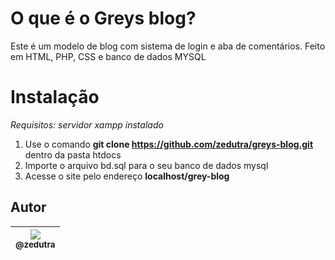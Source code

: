 # O que é o Greys blog?
Este é um modelo de blog com sistema de login e aba de comentários. Feito em HTML, PHP, CSS e banco de dados MYSQL 

# Instalação
*Requisitos: servidor xampp instalado*

1. Use o comando **git clone https://github.com/zedutra/greys-blog.git** dentro da pasta htdocs
2. Importe o arquivo bd.sql para o seu banco de dados mysql
3. Acesse o site pelo endereço **localhost/grey-blog**

## Autor

| [<img src="https://avatars2.githubusercontent.com/u/43136122?s=400&u=8481195147f88e82e0c2052fbdfef0b834d0881d&v=4"><br><sub>@zedutra</sub>](https://github.com/zedutra) |
| :----------------------------------------------------------------------------------------------------------------------------: |
